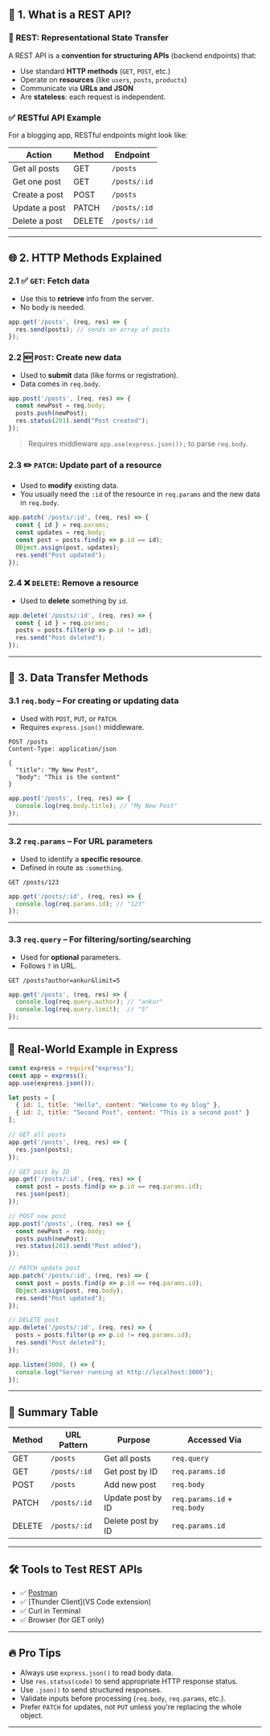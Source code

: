 
## 🧠 1. What is a REST API?

### 🔸 REST: Representational State Transfer

A REST API is a **convention for structuring APIs** (backend endpoints) that:

* Use standard **HTTP methods** (`GET`, `POST`, etc.)
* Operate on **resources** (like `users`, `posts`, `products`)
* Communicate via **URLs and JSON**
* Are **stateless**: each request is independent.

### ✅ RESTful API Example

For a blogging app, RESTful endpoints might look like:

| Action        | Method | Endpoint     |
| ------------- | ------ | ------------ |
| Get all posts | GET    | `/posts`     |
| Get one post  | GET    | `/posts/:id` |
| Create a post | POST   | `/posts`     |
| Update a post | PATCH  | `/posts/:id` |
| Delete a post | DELETE | `/posts/:id` |

---

## 🌐 2. HTTP Methods Explained

### 2.1 ✅ `GET`: Fetch data

* Use this to **retrieve** info from the server.
* No body is needed.

```js
app.get('/posts', (req, res) => {
  res.send(posts); // sends an array of posts
});
```

### 2.2 🆕 `POST`: Create new data

* Used to **submit** data (like forms or registration).
* Data comes in `req.body`.

```js
app.post('/posts', (req, res) => {
  const newPost = req.body;
  posts.push(newPost);
  res.status(201).send("Post created");
});
```

> Requires middleware `app.use(express.json());` to parse `req.body`.

### 2.3 ✏️ `PATCH`: Update part of a resource

* Used to **modify** existing data.
* You usually need the `:id` of the resource in `req.params` and the new data in `req.body`.

```js
app.patch('/posts/:id', (req, res) => {
  const { id } = req.params;
  const updates = req.body;
  const post = posts.find(p => p.id == id);
  Object.assign(post, updates);
  res.send("Post updated");
});
```

### 2.4 ❌ `DELETE`: Remove a resource

* Used to **delete** something by `id`.

```js
app.delete('/posts/:id', (req, res) => {
  const { id } = req.params;
  posts = posts.filter(p => p.id != id);
  res.send("Post deleted");
});
```

---

## 🧾 3. Data Transfer Methods

### 3.1 `req.body` – For creating or updating data

* Used with `POST`, `PUT`, or `PATCH`.
* Requires `express.json()` middleware.

```http
POST /posts
Content-Type: application/json

{
  "title": "My New Post",
  "body": "This is the content"
}
```

```js
app.post('/posts', (req, res) => {
  console.log(req.body.title); // "My New Post"
});
```

---

### 3.2 `req.params` – For URL parameters

* Used to identify a **specific resource**.
* Defined in route as `:something`.

```http
GET /posts/123
```

```js
app.get('/posts/:id', (req, res) => {
  console.log(req.params.id); // "123"
});
```

---

### 3.3 `req.query` – For filtering/sorting/searching

* Used for **optional** parameters.
* Follows `?` in URL.

```http
GET /posts?author=ankur&limit=5
```

```js
app.get('/posts', (req, res) => {
  console.log(req.query.author); // "ankur"
  console.log(req.query.limit);  // "5"
});
```

---

## 🧪 Real-World Example in Express

```js
const express = require("express");
const app = express();
app.use(express.json());

let posts = [
  { id: 1, title: "Hello", content: "Welcome to my blog" },
  { id: 2, title: "Second Post", content: "This is a second post" }
];

// GET all posts
app.get('/posts', (req, res) => {
  res.json(posts);
});

// GET post by ID
app.get('/posts/:id', (req, res) => {
  const post = posts.find(p => p.id == req.params.id);
  res.json(post);
});

// POST new post
app.post('/posts', (req, res) => {
  const newPost = req.body;
  posts.push(newPost);
  res.status(201).send("Post added");
});

// PATCH update post
app.patch('/posts/:id', (req, res) => {
  const post = posts.find(p => p.id == req.params.id);
  Object.assign(post, req.body);
  res.send("Post updated");
});

// DELETE post
app.delete('/posts/:id', (req, res) => {
  posts = posts.filter(p => p.id != req.params.id);
  res.send("Post deleted");
});

app.listen(3000, () => {
  console.log("Server running at http://localhost:3000");
});
```

---

## 🧠 Summary Table

| Method | URL Pattern  | Purpose           | Accessed Via                 |
| ------ | ------------ | ----------------- | ---------------------------- |
| GET    | `/posts`     | Get all posts     | `req.query`                  |
| GET    | `/posts/:id` | Get post by ID    | `req.params.id`              |
| POST   | `/posts`     | Add new post      | `req.body`                   |
| PATCH  | `/posts/:id` | Update post by ID | `req.params.id` + `req.body` |
| DELETE | `/posts/:id` | Delete post by ID | `req.params.id`              |

---

## 🛠️ Tools to Test REST APIs

* ✅ [Postman](https://www.postman.com/)
* ✅ \[Thunder Client]\(VS Code extension)
* ✅ Curl in Terminal
* ✅ Browser (for GET only)

---

## 🔥 Pro Tips

* Always use `express.json()` to read body data.
* Use `res.status(code)` to send appropriate HTTP response status.
* Use `.json()` to send structured responses.
* Validate inputs before processing (`req.body`, `req.params`, etc.).
* Prefer `PATCH` for updates, not `PUT` unless you're replacing the whole object.

---